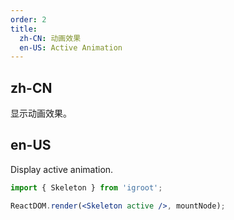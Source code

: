 ```yaml
---
order: 2
title:
  zh-CN: 动画效果
  en-US: Active Animation
---
```


## zh-CN

显示动画效果。

## en-US

Display active animation.

````jsx
import { Skeleton } from 'igroot';

ReactDOM.render(<Skeleton active />, mountNode);
````
